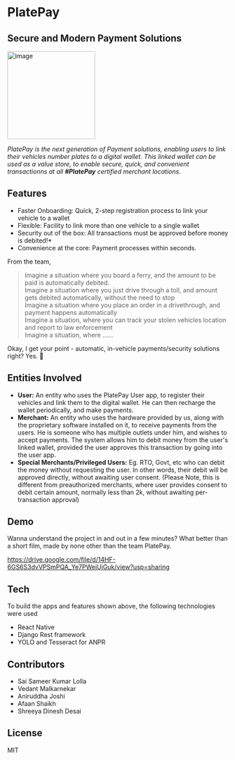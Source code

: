 # PlatePay

## Secure and Modern Payment Solutions

<img src="https://i.ibb.co/fXv4NmK/icon.png" alt="image" width="200" height="auto">

_PlatePay is the next generation of Payment solutions, enabling users to link their vehicles number plates to a digital wallet. This linked wallet can be used as a value store, to enable secure, quick, and convenient transactionns at all **#PlatePay** certified merchant locations._

## Features

-   Faster Onboarding: Quick, 2-step registration process to link your vehicle to a wallet
-   Flexible: Facility to link more than one vehicle to a single wallet
-   Security out of the box: All transactions must be approved before money is debited!\*
-   Convenience at the core: Payment processes within seconds.

From the team,

> Imagine a situation where you board a ferry, and the amount to be paid is automatically debited.<br/>
> Imagine a situation where you just drive through a toll, and amount gets debited automatically, without the need to stop<br/>
> Imagine a situation where you place an order in a drivethrough, and payment happens automatically<br/>
> Imagine a situation, where you can track your stolen vehicles location and report to law enforcement<br/>
> Imagine a situation, where ......<br/>

Okay, I get your point - automatic, in-vehicle payments/security solutions right? Yes. 🙂

## Entities Involved

-   **User:** An entity who uses the PlatePay User app, to register their vehicles and link them to the digital wallet. He can then recharge the wallet periodically, and make payments.
-   **Merchant:** An entity who uses the hardware provided by us, along with the proprietary software installed on it, to receive payments from the users. He is someone who has multiple outlets under him, and wishes to accept payments. The system allows him to debit money from the user's linked wallet, provided the user approves this transaction by going into the user app.
-   **Special Merchants/Privileged Users:** Eg. RTO, Govt, etc who can debit the money without requesting the user. In other words, their debit will be approved directly, without awaiting user consent. (Please Note, this is different from preauthorized merchants, where user provides consent to debit certain amount, normally less than 2k, without awaiting per-transaction approval)

## Demo

Wanna understand the project in and out in a few minutes? What better than a short film, made by none other than the team PlatePay.

https://drive.google.com/file/d/14HF-6GS6S3dvVPSmPQA_Ye7PWejUjGuk/view?usp=sharing

<!-- <iframe src="https://drive.google.com/file/d/14HF-6GS6S3dvVPSmPQA_Ye7PWejUjGuk/preview" width="640" height="480" ></iframe> -->

## Tech

To build the apps and features shown above, the following technologies were used

-   React Native
-   Django Rest framework
-   YOLO and Tesseract for ANPR

## Contributors

-   Sai Sameer Kumar Lolla
-   Vedant Malkarnekar
-   Aniruddha Joshi
-   Afaan Shaikh
-   Shreeya Dinesh Desai

## License

MIT
